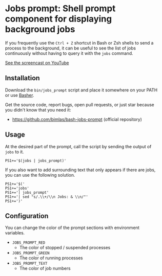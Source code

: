 # Jobs prompt: Shell prompt component for displaying background jobs

If you frequently use the `Ctrl + Z` shortcut in Bash or Zsh shells to send a
process to the background, it can be useful to see the list of jobs
continuously without having to query it with the `jobs` command.

[See the screencast on YouTube](https://youtu.be/EtlsE53qG9U)

## Installation

Download the `bin/jobs_prompt` script and place it somewhere on your PATH or use
[Basher](https://github.com/basherpm/basher).

Get the source code, report bugs, open pull requests, or just star because
you didn't know that you need it:

* https://github.com/bimlas/bash-jobs-prompt (official repository)

## Usage

At the desired part of the prompt, call the script by sending the output of `jobs` to it.

```
PS1+='$(jobs | jobs_prompt)'
```

If you also want to add surrounding text that only appears if there are jobs,
you can use the following solution.

```
PS1+='$('
PS1+='jobs'
PS1+='| jobs_prompt'
PS1+='| sed "s/.\\+/\\n Jobs: & \\n/"'
PS1+=')'
```

## Configuration

You can change the color of the prompt sections with environment variables.

* `JOBS_PROMPT_RED`
  * The color of stopped / suspended processes
* `JOBS_PROMPT_GREEN`
  * The color of running processes
* `JOBS_PROMPT_TEXT`
  * The color of job numbers
